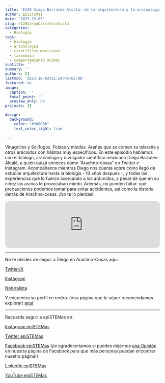 ```yaml
---
title: 'E128 Diego Barrales-Alcalá: de la arquitectura a la aracnología'
author: EpiSTEMas
date: '2023-10-03'
slug: e128diegobarralesalcala
categories:
  - Biología
tags:
  - biología
  - aracnología
  - científicos mexicanos
  - taxonomía
  - comportamiento animal
subtitle: ''
summary: ''
authors: []
lastmod: '2023-10-03T21:24:45+02:00'
featured: no
image:
  caption: ''
  focal_point: ''
  preview_only: no
projects: []

design:
  background:
    color: "#000000"
    text_color_light: true
    
---
```


Vinagrillos y Solífugos. Fobias y miedos. Arañas que se comen su telaraña y otros arácnidos con hábitos muy específicos. En este episodio hablamos con el biólogo, aracnólogo y divulgador científico mexicano Diego Barrales-Alcalá, a quién quizá conoces como “Arachno-cosas” en Twitter e Instagram. Acompáñanos mientras Diego nos cuenta sobre cómo llegó de estudiar arquitectura hasta la biología - 10 años después -, y todas las experiencias que lo fueron acercando a los arácnidos, a pesar de que en su niñez las arañas le provocaban miedo. Además, no pueden faltar: qué precauciones podemos tomar para evitar accidentes, así como la historia detrás de Arachno-cosas. ¡No te lo pierdas! 


<iframe style="border-radius:12px" src="https://open.spotify.com/embed/episode/00vBFXJP28qK0pXQHgJjUv?utm_source=generator&theme=0" width="100%" height="152" frameBorder="0" allowfullscreen="" allow="autoplay; clipboard-write; encrypted-media; fullscreen; picture-in-picture" loading="lazy"></iframe>


- - - - -

No te olvides de seguir a Diego en Arachno-Cosas aquí:  


[Twitter/X](https://twitter.com/Arachno_cosas)  


[Instagram](https://www.instagram.com/Arachno_cosas/)  


[Naturalista](https://www.naturalista.mx/people/d_b)  


Y encuentra su perfil en redtox (otra página que te súper recomendamos explorar) [aquí](https://redtox.org/experto/m-c-diego-alejandro-barrales-alcala)   



- - - - -

Recuerda seguir a epiSTEMas en:

[Instagram epiSTEMas](https://www.instagram.com/epistemas/)  

[Twitter epiSTEMas](https://twitter.com/epiSTEMas_Pod)

[Facebook epiSTEMas](https://www.facebook.com/epiSTEMasPod) (¡te agradeceríamos si puedes dejarnos [una Opinión](https://www.facebook.com/epiSTEMasPod/reviews/) en nuestra página de Facebook para que más personas puedan encontrar nuestra página!)

[LinkedIn epiSTEMas](https://www.linkedin.com/company/epistemas-podcast/)

[YouTube epiSTEMas](https://www.youtube.com/@epistemaspodcast)